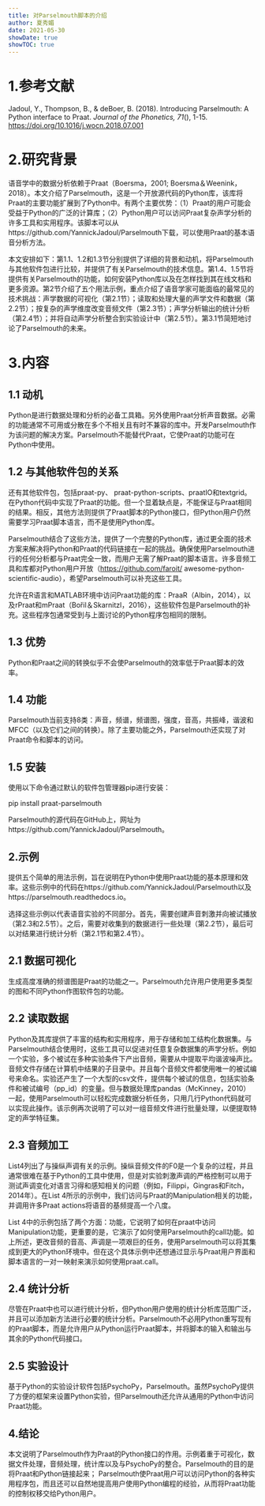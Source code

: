 ```yaml
---
title: 对Parselmouth脚本的介绍
author: 夏秀媚
date: 2021-05-30
showDate: true
showTOC: true
---
```

# 1.参考文献
Jadoul, Y., Thompson, B., & deBoer, B. (2018). Introducing Parselmouth: A Python interface to Praat. *Journal of the Phonetics, 71*(), 1-15. https://doi.org/10.1016/j.wocn.2018.07.001

# 2.研究背景
语音学中的数据分析依赖于Praat（Boersma，2001; Boersma＆Weenink，2018）。本文介绍了Parselmouth，这是一个开放源代码的Python库，该库将Praat的主要功能扩展到了Python中。有两个主要优势：（1）Praat的用户可能会受益于Python的广泛的计算库；（2）Python用户可以访问Praat复杂声学分析的许多工具和实用程序。该脚本可以从https://github.com/YannickJadoul/Parselmouth下载，可以使用Praat的基本语音分析方法。

本文安排如下：第1.1、1.2和1.3节分别提供了详细的背景和动机，将Parselmouth与其他软件包进行比较，并提供了有关Parselmouth的技术信息。第1.4、1.5节将提供有关Parselmouth的功能，如何安装Python库以及在怎样找到其在线文档和更多资源。第2节介绍了五个用法示例，重点介绍了语音学家可能面临的最常见的技术挑战：声学数据的可视化（第2.1节）；读取和处理大量的声学文件和数据（第2.2节）；按复杂的声学维度改变音频文件（第2.3节）；声学分析输出的统计分析（第2.4节）；并将自动声学分析整合到实验设计中（第2.5节）。第3.1节简短地讨论了Parselmouth的未来。

# 3.内容
## 1.1 动机
Python是进行数据处理和分析的必备工具箱。另外使用Praat分析声音数据。必需的功能通常不可用或分散在多个不相关且有时不兼容的库中。开发Parselmouth作为该问题的解决方案。Parselmouth不能替代Praat，它使Praat的功能可在Python中使用。
## 1.2 与其他软件包的关系
还有其他软件包，包括praat-py、 praat-python-scripts、praatIO和textgrid。在Python代码中实现了Praat的功能。但一个显着缺点是，不能保证与Praat相同的结果。相反，其他方法则提供了Praat脚本的Python接口，但Python用户仍然需要学习Praat脚本语言，而不是使用Python库。

Parselmouth结合了这些方法，提供了一个完整的Python库，通过更全面的技术方案来解决将Python和Praat的代码链接在一起的挑战。确保使用Parselmouth进行的任何分析都与Praat完全一致，而用户无需了解Praat的脚本语言。许多音频工具和库都对Python用户开放（https://github.com/faroit/ awesome-python-scientific-audio），希望Parselmouth可以补充这些工具。

允许在R语言和MATLAB环境中访问Praat功能的库：PraaR（Albin，2014），以及rPraat和mPraat（Bořil＆Skarnitzl，2016），这些软件包是Parselmouth的补充。这些程序包通常受到与上面讨论的Python程序包相同的限制。
## 1.3 优势
Python和Praat之间的转换似乎不会使Parselmouth的效率低于Praat脚本的效率。
## 1.4 功能
Parselmouth当前支持8类：声音，频谱，频谱图，强度，音高，共振峰，谐波和MFCC（以及它们之间的转换）。除了主要功能之外，Parselmouth还实现了对Praat命令和脚本的访问。
## 1.5 安装
使用以下命令通过默认的软件包管理器pip进行安装：

pip install praat-parselmouth

Parselmouth的源代码在GitHub上，网址为https://github.com/YannickJadoul/Parselmouth。
## 2.示例
提供五个简单的用法示例，旨在说明在Python中使用Praat功能的基本原理和效率。这些示例中的代码在https://github.com/YannickJadoul/Parselmouth以及https://parselmouth.readthedocs.io。

选择这些示例以代表语音实验的不同部分。首先，需要创建声音刺激并向被试播放（第2.3和2.5节）。之后，需要对收集到的数据进行一些处理（第2.2节），最后可以对结果进行统计分析（第2.1节和第2.4节）。
## 2.1 数据可视化
生成高度准确的频谱图是Praat的功能之一。Parselmouth允许用户使用更多类型的图和不同Python作图软件包的功能。

## 2.2 读取数据
Python及其库提供了丰富的结构和实用程序，用于存储和加工结构化数据集。与Parselmouth结合使用时，这些工具可以促进对任意复杂数据集的声学分析。例如一个实验，多个被试在多种实验条件下产出音频，需要从中提取平均谐波噪声比。音频文件存储在计算机中结果的子目录中。并且每个音频文件都使用唯一的被试编号来命名。实验还产生了一个大型的csv文件，提供每个被试的信息，包括实验条件和被试编号（pp_id）的变量。但与数据处理库pandas（McKinney，2010）一起，使用Parselmouth可以轻松完成数据分析任务，只用几行Python代码就可以实现此操作。该示例再次说明了可以对一组音频文件进行批量处理，以便提取特定的声学特征集。

## 2.3 音频加工
List4列出了与操纵声调有关的示例。操纵音频文件的F0是一个复杂的过程，并且通常很难在基于Python的工具中使用，但是对实验刺激声调的严格控制可以用于测试声调变化对语言习得和感知相关的问题（例如，Filippi，Gingras和Fitch，2014年）。在List 4所示的示例中，我们访问与Praat的Manipulation相关的功能，并调用许多Praat actions将语音的基频提高一个八度。

List 4中的示例包括了两个方面：功能，它说明了如何在praat中访问Manipulation功能，更重要的是，它演示了如何使用Parselmouth的call功能。如上所述，更改音频的音高、声调是一项艰巨的任务，使用Parselmouth可以将其集成到更大的Python环境中。但在这个具体示例中还想通过显示与Praat用户界面和脚本语言的一对一映射来演示如何使用praat.call。
## 2.4 统计分析
尽管在Praat中也可以进行统计分析，但Python用户使用的统计分析库范围广泛，并且可以添加新方法进行必要的统计分析。Parselmouth不必用Python重写现有的Praat脚本，而是允许用户从Python运行Praat脚本，并将脚本的输入和输出与其余的Python代码接口。
## 2.5 实验设计
基于Python的实验设计软件包括PsychoPy，Parselmouth。虽然PsychoPy提供了方便的框架来设置Python实验，但Parselmouth还允许从通用的Python中访问Praat功能。

## 4.结论
本文说明了Parselmouth作为Praat的Python接口的作用。示例着重于可视化，数据文件处理，音频处理，统计库以及与PsychoPy的整合。Parselmouth的目的是将Praat和Python链接起来； Parselmouth使Praat用户可以访问Python的各种实用程序包，而且还可以自然地提高用户使用Python编程的经验，从而将Praat功能的控制权移交给Python用户。



